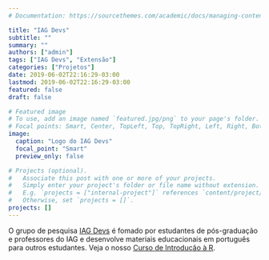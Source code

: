 ```yaml
---
# Documentation: https://sourcethemes.com/academic/docs/managing-content/

title: "IAG Devs"
subtitle: ""
summary: ""
authors: ["admin"]
tags: ["IAG Devs", "Extensão"]
categories: ["Projetos"]
date: 2019-06-02T22:16:29-03:00
lastmod: 2019-06-02T22:16:29-03:00
featured: false
draft: false

# Featured image
# To use, add an image named `featured.jpg/png` to your page's folder.
# Focal points: Smart, Center, TopLeft, Top, TopRight, Left, Right, BottomLeft, Bottom, BottomRight.
image:
  caption: "Logo do IAG Devs"
  focal_point: "Smart"
  preview_only: false

# Projects (optional).
#   Associate this post with one or more of your projects.
#   Simply enter your project's folder or file name without extension.
#   E.g. `projects = ["internal-project"]` references `content/project/deep-learning/index.md`.
#   Otherwise, set `projects = []`.
projects: []
---
```


O grupo de pesquisa [IAG Devs](https://github.com/iagdevs) é fomado por estudantes de pós-graduação e professores do IAG e desenvolve materiais educacionais em português para outros estudantes. Veja o nosso [Curso de Introdução à R](https://github.com/iagdevs/cursoR).

